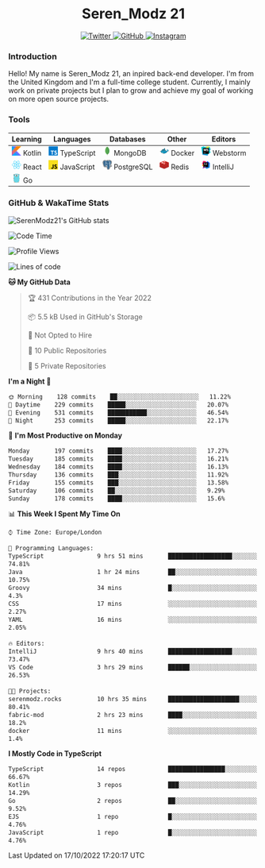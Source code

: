 <div align="center">
  <h1>Seren_Modz 21</h1>
  <a href="https://twitter.com/SerenModz21">
    <img alt="Twitter" src="https://img.shields.io/badge/twitter%20-%231DA1F2.svg?&style=for-the-badge&logo=Twitter&logoColor=white">
  </a>
  <a href="https://github.com/SerenModz21">
    <img alt="GitHub" src="https://img.shields.io/badge/github%20-%23121011.svg?&style=for-the-badge&logo=github&logoColor=white">
  </a>
  <a href="https://www.instagram.com/serenmodz21">
    <img alt="Instagram" src="https://img.shields.io/badge/instagram%20-%23E4405F.svg?&style=for-the-badge&logo=Instagram&logoColor=white">
  </a>
</div>

### Introduction

Hello! My name is Seren_Modz 21, an inpired back-end developer. I'm from the United Kingdom and I'm a full-time college student. Currently, I mainly work on private projects but I plan to grow and achieve my goal of working on more open source projects. 

### Tools

 **Learning**                                        | **Languages**                                               | **Databases**                                               | **Other**                                           | **Editors**                                                  
-----------------------------------------------------|-------------------------------------------------------------|-------------------------------------------------------------|-----------------------------------------------------|--------------------------------------------------------------
 <img width="19px" src="./assets/kotlin.svg"> Kotlin | <img width="19px" src="./assets/typescript.svg"> TypeScript | <img width="19px" src="./assets/mongodb.svg"> MongoDB       | <img width="19px" src="./assets/docker.svg"> Docker | <img width="19px" src="./assets/webstorm.svg"> Webstorm      
 <img width="19px" src="./assets/react.svg"> React   | <img width="19px" src="./assets/javascript.svg"> JavaScript | <img width="19px" src="./assets/postgresql.svg"> PostgreSQL | <img width="19px" src="./assets/redis.svg"> Redis   | <img width="19px" src="./assets/intellij-idea.svg"> IntelliJ
 <img width="19px" src="./assets/go.svg"> Go         |                                                             |                                                             |                                                     |                                                                                                               

### GitHub & WakaTime Stats

![SerenModz21's GitHub stats](https://github-readme-stats.vercel.app/api?username=SerenModz21&show_icons=true&theme=dark)

<!--START_SECTION:waka-->
![Code Time](http://img.shields.io/badge/Code%20Time-1%2C572%20hrs%208%20mins-blue)

![Profile Views](http://img.shields.io/badge/Profile%20Views-10-blue)

![Lines of code](https://img.shields.io/badge/From%20Hello%20World%20I%27ve%20Written-13%20Thousand%20lines%20of%20code-blue)

**🐱 My GitHub Data** 

> 🏆 431 Contributions in the Year 2022
 > 
> 📦 5.5 kB Used in GitHub's Storage 
 > 
> 🚫 Not Opted to Hire
 > 
> 📜 10 Public Repositories 
 > 
> 🔑 5 Private Repositories  
 > 
**I'm a Night 🦉** 

```text
🌞 Morning    128 commits    ██░░░░░░░░░░░░░░░░░░░░░░░   11.22% 
🌆 Daytime    229 commits    █████░░░░░░░░░░░░░░░░░░░░   20.07% 
🌃 Evening    531 commits    ███████████░░░░░░░░░░░░░░   46.54% 
🌙 Night      253 commits    █████░░░░░░░░░░░░░░░░░░░░   22.17%

```
📅 **I'm Most Productive on Monday** 

```text
Monday       197 commits    ████░░░░░░░░░░░░░░░░░░░░░   17.27% 
Tuesday      185 commits    ████░░░░░░░░░░░░░░░░░░░░░   16.21% 
Wednesday    184 commits    ████░░░░░░░░░░░░░░░░░░░░░   16.13% 
Thursday     136 commits    ███░░░░░░░░░░░░░░░░░░░░░░   11.92% 
Friday       155 commits    ███░░░░░░░░░░░░░░░░░░░░░░   13.58% 
Saturday     106 commits    ██░░░░░░░░░░░░░░░░░░░░░░░   9.29% 
Sunday       178 commits    ████░░░░░░░░░░░░░░░░░░░░░   15.6%

```


📊 **This Week I Spent My Time On** 

```text
⌚︎ Time Zone: Europe/London

💬 Programming Languages: 
TypeScript               9 hrs 51 mins       ██████████████████░░░░░░░   74.81% 
Java                     1 hr 24 mins        ██░░░░░░░░░░░░░░░░░░░░░░░   10.75% 
Groovy                   34 mins             █░░░░░░░░░░░░░░░░░░░░░░░░   4.3% 
CSS                      17 mins             ░░░░░░░░░░░░░░░░░░░░░░░░░   2.27% 
YAML                     16 mins             ░░░░░░░░░░░░░░░░░░░░░░░░░   2.05%

🔥 Editors: 
IntelliJ                 9 hrs 40 mins       ██████████████████░░░░░░░   73.47% 
VS Code                  3 hrs 29 mins       ██████░░░░░░░░░░░░░░░░░░░   26.53%

🐱‍💻 Projects: 
serenmodz.rocks          10 hrs 35 mins      ████████████████████░░░░░   80.41% 
fabric-mod               2 hrs 23 mins       ████░░░░░░░░░░░░░░░░░░░░░   18.2% 
docker                   11 mins             ░░░░░░░░░░░░░░░░░░░░░░░░░   1.4%

```

**I Mostly Code in TypeScript** 

```text
TypeScript               14 repos            ████████████████░░░░░░░░░   66.67% 
Kotlin                   3 repos             ███░░░░░░░░░░░░░░░░░░░░░░   14.29% 
Go                       2 repos             ██░░░░░░░░░░░░░░░░░░░░░░░   9.52% 
EJS                      1 repo              █░░░░░░░░░░░░░░░░░░░░░░░░   4.76% 
JavaScript               1 repo              █░░░░░░░░░░░░░░░░░░░░░░░░   4.76%

```



 Last Updated on 17/10/2022 17:20:17 UTC
<!--END_SECTION:waka-->
